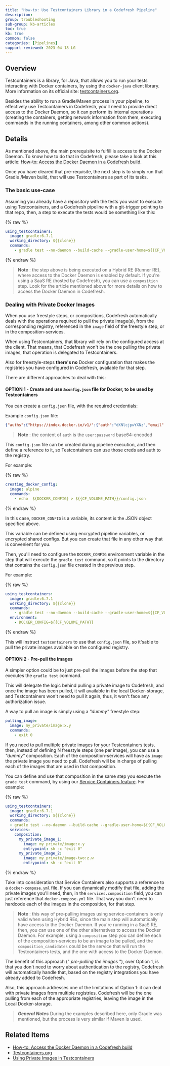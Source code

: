 ```yaml
---
title: "How-to: Use Testcontainers Library in a Codefresh Pipeline"
description: 
group: troubleshooting
sub-group: kb-articles
toc: true
kb: true
common: false
categories: [Pipelines]
support-reviewed: 2023-04-18 LG
---
```


## Overview

Testcontainers is a library, for Java, that allows you to run your tests interacting with Docker containers, by using the `docker-java` client library. More information on its official site: [testcontainers.org](https://www.testcontainers.org/).

Besides the ability to run a Gradle/Maven process in your pipeline, to effectively use Testcontainers in Codefresh, you'll need to provide direct access to the Docker Daemon, so it can perform its internal operations (creating the containers, getting network information from them, executing commands in the running containers, among other common actions).

## Details

As mentioned above, the main prerequisite to fulfill is access to the Docker Daemon. To know how to do that in Codefresh, please take a look at this article: [How-to: Access the Docker Daemon in a Codefresh build]({{site.baseurl}}/docs/kb/articles/docker-daemon-access/).

Once you have cleared that pre-requisite, the next step is to simply run that Gradle /Maven build, that will use Testcontainers as part of its tasks.

### The basic use-case

Assuming you already have a repository with the tests you want to execute using Testcontainers, and a Codefresh pipeline with a git-trigger pointing to that repo, then, a step to execute the tests would be something like this:

{% raw %}

```yaml
using_testcontainers:
  image: gradle:6.7.1
  working_directory: ${{clone}}
  commands:
    - gradle test --no-daemon --build-cache --gradle-user-home=${{CF_VOLUME_PATH}}/.gradle -Dmaven.repo.local=${{CF_VOLUME_PATH}}/m2
```

{% endraw %}

> **Note** : the step above is being executed on a Hybrid RE (Runner RE), where access to the Docker Daemon is enabled by default. If you're using a SaaS RE (hosted by Codefresh), you can use a `composition` step. Look for the article mentioned above for more details on how to access the Docker Daemon in Codefresh.

### Dealing with Private Docker Images

When you use freestyle steps, or compositions, Codefresh automatically deals with the operations required to pull the private image(s), from the corresponding registry, referenced in the `image` field of the freestyle step, or in the composition-services.

When using Testcontainers, that library will rely on the configured access at the client. That means, that Codefresh won't be the one pulling the private images, that operation is delegated to Testcontainers.

Also for freestyle-steps **there's no** Docker configuration that makes the registries you have configured in Codefresh, available for that step.

There are different approaches to deal with this:

#### OPTION 1 - Create and use a`config.json` file for Docker, to be used by Testcontainers

You can create a `config.json` file, with the required credentials:

Example `config.json` file:

```json
{"auths":{"https://index.docker.io/v1/":{"auth":"dXNlcjpwYXNz","email":"email@example.com"}}}
```  

> **Note** : the content of `auth` is the `user:password` base64-encoded

This `config.json` file can be created during pipeline execution, and then define a reference to it, so Testcontainers can use those creds and auth to the registry.

For example:

{% raw %}

```yaml
creating_docker_config:
  image: alpine
  commands:
    - echo  ${DOCKER_CONFIG} > ${{CF_VOLUME_PATH}}/config.json
```

{% endraw %}

In this case, `DOCKER_CONFIG` is a variable, its content is the JSON object specified above.

This variable can be defined using encrypted pipeline variables, or encrypted shared configs. But you can create that file in any other way that is convenient for you.

Then, you'll need to configure the `DOCKER_CONFIG` environment variable in the step that will execute the `gradle test` command, so it points to the directory that contains the `config.json` file created in the previous step.

For example:

{% raw %}

```yaml
using_testcontainers:
  image: gradle:6.7.1
  working_directory: ${{clone}}
  commands:
    - gradle test --no-daemon --build-cache --gradle-user-home=${{CF_VOLUME_PATH}}/.gradle -Dmaven.repo.local=${{CF_VOLUME_PATH}}/m2
  environment:
    - DOCKER_CONFIG=${{CF_VOLUME_PATH}}
```

{% endraw %}

This will instruct `testcontainers` to use that `config.json` file, so it'sable to pull the private images available on the configured registry.

#### OPTION 2 - Pre-pull the images

A simpler option could be to just pre-pull the images before the step that executes the `gradle test` command.

This will delegate the logic behind pulling a private image to Codefresh, and once the image has been pulled, it will available in the local Docker-storage, and Testcontainers won't need to pull it again, thus, it won't face any authorization issue.

A way to pull an image is simply using a _"dummy"_ freestyle step:

```yaml
pulling_image:
  image: my_private/image:x.y
  commands:
    - exit 0
```

If you need to pull multiple private images for your Testcontainers tests, then, instead of defining N freestyle steps (one per image), you can use a _"dummy"_ composition. Each of the composition-services will have as `image` the private image you need to pull. Codefresh will be in charge of pulling each of the images that are used in that composition.

You can define and use that composition in the same step you execute the `grade test` command, by using our [Service Containers feature]({{site.baseurl}}/docs/pipelines/service-containers/#using-sidecar-services-in-specific-steps). For example:

{% raw %}

```yaml
using_testcontainers:
  image: gradle:6.7.1
  working_directory: ${{clone}}
  commands:
  - gradle test --no-daemon --build-cache --gradle-user-home=${{CF_VOLUME_PATH}}/.gradle -Dmaven.repo.local=${{CF_VOLUME_PATH}}/m2
  services:
    composition:
      my_private_image_1:
        image: my_private/image:x.y
        entrypoint: sh -c "exit 0"
      my_private_image_2:
        image: my_private/image-two:z.w
        entrypoint: sh -c "exit 0"
```

{% endraw %}

Take into consideration that Service Containers also supports a reference to a `docker-compose.yml` file. If you can dynamically modify that file, adding the private images you'll need, then, in the `services.composition` field, you can just reference that `docker-compose.yml` file. That way you don't need to hardcode each of the images in the composition, for that step.

> **Note** : this way of pre-pulling images using service-containers is only valid when using Hybrid REs, since the main step will automatically have access to the Docker Daemon. If you're running in a SaaS RE, then, you can use one of the other alternatives to access the Docker Daemon. For example, using a `composition` step you can define each of the composition-services to be an image to be pulled, and the `composition_candidates` could be the service that will run the Testcontainers tests, and the one with access to the Docker Daemon.

The benefit of this approach (" _pre-pulling the images_ "), over Option 1, is that you don't need to worry about authentication to the registry, Codefresh will automatically handle that, based on the registry integrations you have already added to Codefresh.

Also, this approach addresses one of the limitations of Option 1: it can deal with private images from multiple registries. Codefresh will be the one pulling from each of the appropriate registries, leaving the image in the Local Docker-storage.

>**_General Notes_** During the examples described here, only Gradle was mentioned, but the process is very similar if Maven is used.

## Related Items

* [How-to: Access the Docker Daemon in a Codefresh build]({{site.baseurl}}/docs/kb/articles/docker-daemon-access/)
* [Testcontainers.org](https://www.testcontainers.org/)
* [Using Private Images in Testcontainers](https://www.testcontainers.org/modules/docker_compose/#using-private-repositories-in-docker-compose)
